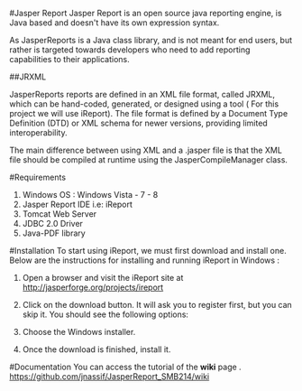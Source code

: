 #Jasper Report 
Jasper Report is an open source java reporting engine, is Java based and doesn't have its own expression syntax.

As JasperReports is a Java class library, and is not meant for end users, but rather is targeted towards developers who need to add reporting capabilities to their applications.

##JRXML

JasperReports reports are defined in an XML file format, called JRXML, which can be hand-coded, generated, or designed using a tool ( For this project we will use iReport). The file format is defined by a Document Type Definition (DTD) or XML schema for newer versions, providing limited interoperability.

The main difference between using XML and a .jasper file is that the XML file should be compiled at runtime using the JasperCompileManager class.

#Requirements
1. Windows OS : Windows Vista - 7 - 8
2. Jasper Report IDE i.e: iReport 
3. Tomcat Web Server
4. JDBC 2.0 Driver
5. Java-PDF library

#Installation
To start using iReport, we must first download and install one. Below are the instructions for installing and running iReport in Windows :

1. Open a browser and visit the iReport site at http://jasperforge.org/projects/ireport

2. Click on the download button. It will ask you to register first, but you can skip it.
You should see the following options:

3. Choose the Windows installer.

4. Once the download is finished, install it.

#Documentation
You can access the tutorial of the **wiki** page . https://github.com/jnassif/JasperReport_SMB214/wiki
